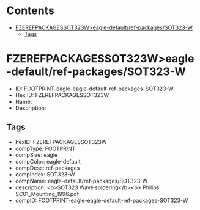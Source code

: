 



Contents
========

* [FZEREFPACKAGESSOT323W>eagle-default/ref-packages/SOT323-W](#fzerefpackagessot323weagle-defaultref-packagessot323-w)
	* [Tags](#tags)

# FZEREFPACKAGESSOT323W>eagle-default/ref-packages/SOT323-W

- ID: FOOTPRINT-eagle-eagle-default-ref-packages-SOT323-W
- Hex ID: FZEREFPACKAGESSOT323W
- Name: 
- Description: 

## Tags

- hexID: FZEREFPACKAGESSOT323W
- oompType: FOOTPRINT
- oompSize: eagle
- oompColor: eagle-default
- oompDesc: ref-packages
- oompIndex: SOT323-W
- oompName: eagle-default/ref-packages/SOT323-W
- description: &lt;b&gt;SOT323 Wave soldering&lt;/b&gt;&lt;p&gt;&#xD;
Philips SC01_Mounting_1996.pdf
- oompID: FOOTPRINT-eagle-eagle-default-ref-packages-SOT323-W
